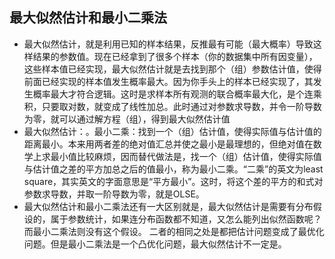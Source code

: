 ## 最大似然估计和最小二乘法
- 最大似然估计，就是利用已知的样本结果，反推最有可能（最大概率）导致这样结果的参数值。现在已经拿到了很多个样本（你的数据集中所有因变量），这些样本值已经实现，最大似然估计就是去找到那个（组）参数估计值，使得前面已经实现的样本值发生概率最大。因为你手头上的样本已经实现了，其发生概率最大才符合逻辑。这时是求样本所有观测的联合概率最大化，是个连乘积，只要取对数，就变成了线性加总。此时通过对参数求导数，并令一阶导数为零，就可以通过解方程（组），得到最大似然估计值
- 最大似然估计：。最小二乘：找到一个（组）估计值，使得实际值与估计值的距离最小。本来用两者差的绝对值汇总并使之最小是最理想的，但绝对值在数学上求最小值比较麻烦，因而替代做法是，找一个（组）估计值，使得实际值与估计值之差的平方加总之后的值最小，称为最小二乘。“二乘”的英文为least square，其实英文的字面意思是“平方最小”。这时，将这个差的平方的和式对参数求导数，并取一阶导数为零，就是OLSE。
- 最大似然估计和最小二乘法还有一大区别就是，最大似然估计是需要有分布假设的，属于参数统计，如果连分布函数都不知道，又怎么能列出似然函数呢？ 而最小二乘法则没有这个假设。 二者的相同之处是都把估计问题变成了最优化问题。但是最小二乘法是一个凸优化问题，最大似然估计不一定是。


